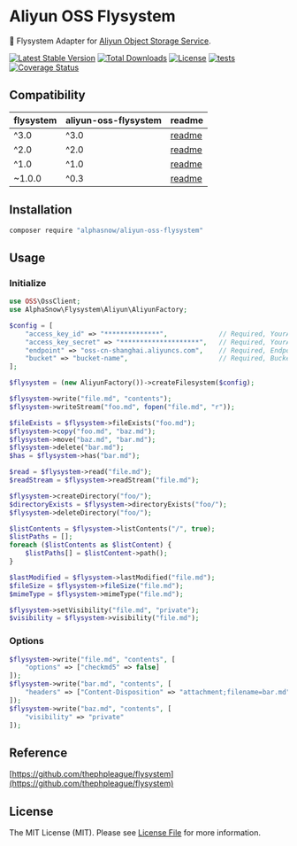 # Aliyun OSS Flysystem

💾 Flysystem Adapter for [Aliyun Object Storage Service](https://www.alibabacloud.com/help/en/object-storage-service).

[![Latest Stable Version](https://poser.pugx.org/alphasnow/aliyun-oss-flysystem/v/stable)](https://packagist.org/packages/alphasnow/aliyun-oss-flysystem)
[![Total Downloads](https://poser.pugx.org/alphasnow/aliyun-oss-flysystem/downloads)](https://packagist.org/packages/alphasnow/aliyun-oss-flysystem)
[![License](https://poser.pugx.org/alphasnow/aliyun-oss-flysystem/license)](https://packagist.org/packages/alphasnow/aliyun-oss-flysystem)
[![tests](https://github.com/alphasnow/aliyun-oss-flysystem/actions/workflows/tests.yml/badge.svg?branch=3.x)](https://github.com/alphasnow/aliyun-oss-flysystem/actions/workflows/tests.yml)
[![Coverage Status](https://coveralls.io/repos/github/alphasnow/aliyun-oss-flysystem/badge.svg?branch=3)](https://coveralls.io/github/alphasnow/aliyun-oss-flysystem?branch=3)

## Compatibility

| **flysystem**  |  **aliyun-oss-flysystem** | **readme**
|---|---|---|
| ^3.0 | ^3.0  | [readme](https://github.com/alphasnow/aliyun-oss-flysystem/blob/3.x/README.md) |
| ^2.0 | ^2.0  | [readme](https://github.com/alphasnow/aliyun-oss-flysystem/blob/2.x/README.md) |
| ^1.0 | ^1.0  | [readme](https://github.com/alphasnow/aliyun-oss-flysystem/blob/1.x/README.md) |
| ~1.0.0  | ^0.3  | [readme](https://github.com/alphasnow/aliyun-oss-flysystem/blob/0.x/README.md) |

## Installation

```bash
composer require "alphasnow/aliyun-oss-flysystem"
```

## Usage

### Initialize
```php
use OSS\OssClient;
use AlphaSnow\Flysystem\Aliyun\AliyunFactory;

$config = [
    "access_key_id" => "**************",             // Required, YourAccessKeyId
    "access_key_secret" => "********************",   // Required, YourAccessKeySecret
    "endpoint" => "oss-cn-shanghai.aliyuncs.com",    // Required, Endpoint
    "bucket" => "bucket-name",                       // Required, Bucket
];

$flysystem = (new AliyunFactory())->createFilesystem($config);

$flysystem->write("file.md", "contents");
$flysystem->writeStream("foo.md", fopen("file.md", "r"));

$fileExists = $flysystem->fileExists("foo.md");
$flysystem->copy("foo.md", "baz.md");
$flysystem->move("baz.md", "bar.md");
$flysystem->delete("bar.md");
$has = $flysystem->has("bar.md");

$read = $flysystem->read("file.md");
$readStream = $flysystem->readStream("file.md");

$flysystem->createDirectory("foo/");
$directoryExists = $flysystem->directoryExists("foo/");
$flysystem->deleteDirectory("foo/");

$listContents = $flysystem->listContents("/", true);
$listPaths = [];
foreach ($listContents as $listContent) {
    $listPaths[] = $listContent->path();
}

$lastModified = $flysystem->lastModified("file.md");
$fileSize = $flysystem->fileSize("file.md");
$mimeType = $flysystem->mimeType("file.md");

$flysystem->setVisibility("file.md", "private");
$visibility = $flysystem->visibility("file.md");
```

### Options
```php
$flysystem->write("file.md", "contents", [
    "options" => ["checkmd5" => false]
]);
$flysystem->write("bar.md", "contents", [
    "headers" => ["Content-Disposition" => "attachment;filename=bar.md"]
]);
$flysystem->write("baz.md", "contents", [
    "visibility" => "private"
]);
```

## Reference
[https://github.com/thephpleague/flysystem](https://github.com/thephpleague/flysystem)   

## License
The MIT License (MIT). Please see [License File](LICENSE) for more information.
